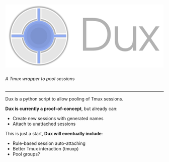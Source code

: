 ![Header](header.png)
=======

###### A Tmux wrapper to pool sessions

------

Dux is a python script to allow pooling of Tmux sessions.

**Dux is currently a proof-of-concept**, but already can:
 - Create new sessions with generated names
 - Attach to unattached sessions

This is just a start, **Dux will eventually include**:
 - Rule-based session auto-attaching
 - Better Tmux interaction (tmuxp)
 - Pool groups?
